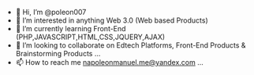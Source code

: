 - 👋 Hi, I’m @poleon007
- 👀 I’m interested in anything Web 3.0 (Web based Products)
- 🌱 I’m currently learning Front-End (PHP,JAVASCRIPT,HTML,CSS,JQUERY,AJAX)
- 💞️ I’m looking to collaborate on Edtech Platforms, Front-End Products & Brainstorming Products ...
- 📫 How to reach me  napoleonmanuel.me@yandex.com ...

<!---
poleon007/poleon007 is a ✨ special ✨ repository because its `README.md` (this file) appears on your GitHub profile.
You can click the Preview link to take a look at your changes.
--->

